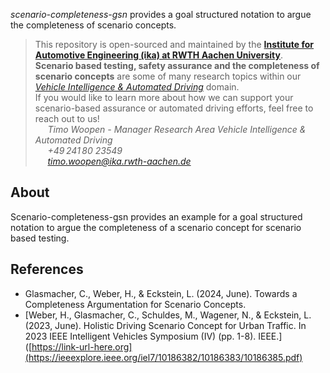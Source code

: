 *scenario-completeness-gsn* provides a goal structured notation to argue the completeness of scenario concepts.

> This repository is open-sourced and maintained by the [**Institute for Automotive Engineering (ika) at RWTH Aachen University**](https://www.ika.rwth-aachen.de/).  
> **Scenario based testing, safety assurance and the completeness of scenario concepts** are some of many research topics within our [*Vehicle Intelligence & Automated Driving*](https://www.ika.rwth-aachen.de/en/competences/fields-of-research/vehicle-intelligence-automated-driving.html) domain.  
> If you would like to learn more about how we can support your scenario-based assurance or automated driving efforts, feel free to reach out to us!  
> &nbsp;&nbsp;&nbsp;&nbsp; *Timo Woopen - Manager Research Area Vehicle Intelligence & Automated Driving*  
> &nbsp;&nbsp;&nbsp;&nbsp; *+49 241 80 23549*  
> &nbsp;&nbsp;&nbsp;&nbsp; *timo.woopen@ika.rwth-aachen.de*

## About

Scenario-completeness-gsn provides an example for a goal structured notation to argue the completeness of a scenario concept for scenario based testing.

## References

- Glasmacher, C., Weber, H., & Eckstein, L. (2024, June). Towards a Completeness Argumentation for Scenario Concepts.
- [Weber, H., Glasmacher, C., Schuldes, M., Wagener, N., & Eckstein, L. (2023, June). Holistic Driving Scenario Concept for Urban Traffic. In 2023 IEEE Intelligent Vehicles Symposium (IV) (pp. 1-8). IEEE.]([https://link-url-here.org](https://ieeexplore.ieee.org/iel7/10186382/10186383/10186385.pdf)
